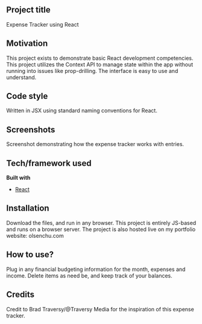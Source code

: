 ## Project title
Expense Tracker using React

## Motivation
This project exists to demonstrate basic React development competencies. This project utilizes the Context API to manage state within the app without running into issues like prop-drilling. The interface is easy to use and understand. 


## Code style
Written in JSX using standard naming conventions for React.
 
## Screenshots
Screenshot demonstrating how the expense tracker works with entries. 


## Tech/framework used

<b>Built with</b>
- [React](https://react.dev/)

## Installation
Download the files, and run in any browser. This project is entirely JS-based and runs on a browser server. The project is also hosted live on my portfolio website: olsenchu.com


## How to use?
Plug in any financial budgeting information for the month, expenses and income. Delete items as need be, and keep track of your balances. 


## Credits
Credit to Brad Traversy/@Traversy Media for the inspiration of this expense tracker.

